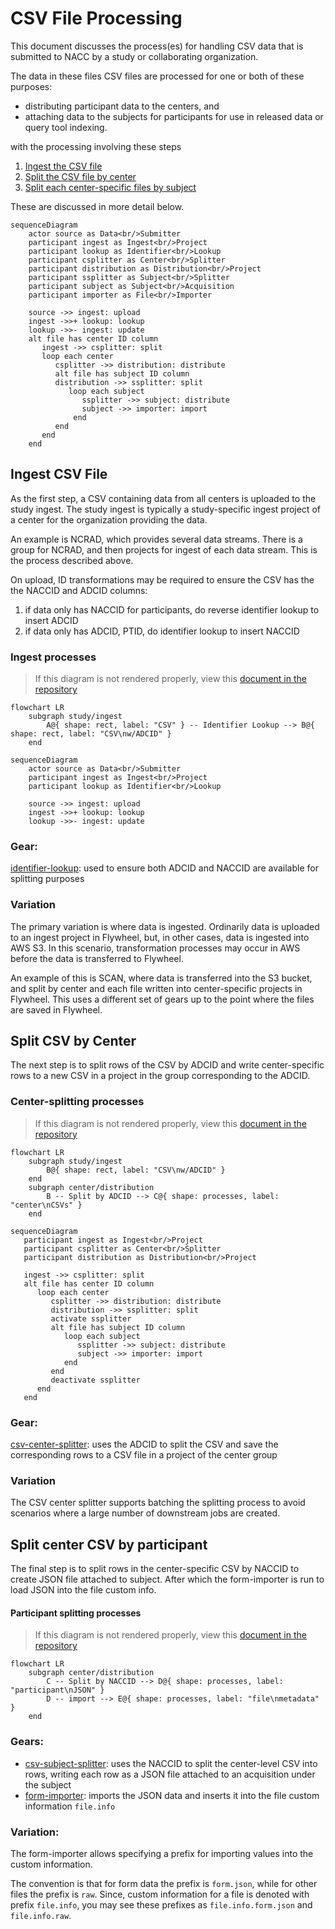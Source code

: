 # CSV File Processing

This document discusses the process(es) for handling CSV data that is submitted to NACC by a study or collaborating organization.

The data in these files CSV files are processed for one or both of these purposes:

* distributing participant data to the centers, and
* attaching data to the subjects for participants for use in released data or query tool indexing.

with the processing involving these steps

1. [Ingest the CSV file](#ingest-csv-file)
2. [Split the CSV file by center](#split-csv-by-center)
3. [Split each center-specific files by subject](#split-center-csv-by-participant)

These are discussed in more detail below.

```mermaid
sequenceDiagram
    actor source as Data<br/>Submitter
    participant ingest as Ingest<br/>Project
    participant lookup as Identifier<br/>Lookup
    participant csplitter as Center<br/>Splitter
    participant distribution as Distribution<br/>Project
    participant ssplitter as Subject<br/>Splitter
    participant subject as Subject<br/>Acquisition
    participant importer as File<br/>Importer

    source ->> ingest: upload
    ingest ->>+ lookup: lookup
    lookup ->>- ingest: update
    alt file has center ID column
       ingest ->> csplitter: split
       loop each center
          csplitter ->> distribution: distribute
          alt file has subject ID column
          distribution ->> ssplitter: split
             loop each subject
                ssplitter ->> subject: distribute
                subject ->> importer: import
              end
          end
       end
    end
```

## Ingest CSV File

As the first step, a CSV containing data from all centers is uploaded to the study ingest.
The study ingest is typically a study-specific ingest project of a center for the organization providing the data.

An example is NCRAD, which provides several data streams.
There is a group for NCRAD, and then projects for ingest of each data stream.
This is the process described above.

On upload, ID transformations may be required to ensure the CSV has the the NACCID and ADCID columns:

   1. if data only has NACCID for participants, do reverse identifier lookup to insert ADCID
   2. if data only has ADCID, PTID, do identifier lookup to insert NACCID


### Ingest processes

> If this diagram is not rendered properly, view this [document in the repository](https://github.com/naccdata/flywheel-gear-extensions/blob/document-csv-process/docs/processes/csv_pipeline.md#ingest-processes)

```mermaid
flowchart LR
    subgraph study/ingest
        A@{ shape: rect, label: "CSV" } -- Identifier Lookup --> B@{ shape: rect, label: "CSV\nw/ADCID" }
    end
```

```mermaid
sequenceDiagram
    actor source as Data<br/>Submitter
    participant ingest as Ingest<br/>Project
    participant lookup as Identifier<br/>Lookup

    source ->> ingest: upload
    ingest ->>+ lookup: lookup
    lookup ->>- ingest: update
```

### Gear: 

[identifier-lookup](../identifier_lookup/): used to ensure both ADCID and NACCID are available for splitting purposes


### Variation

The primary variation is where data is ingested.
Ordinarily data is uploaded to an ingest project in Flywheel, but, in other cases, data is ingested into AWS S3.
In this scenario, transformation processes may occur in AWS before the data is transferred to Flywheel.

An example of this is SCAN, where data is transferred into the S3 bucket, and split by center and each file written into center-specific projects in Flywheel. 
This uses a different set of gears up to the point where the files are saved in Flywheel.

## Split CSV by Center

The next step is to split rows of the CSV by ADCID and write center-specific rows to a new CSV in a project in the group corresponding to the ADCID.

### Center-splitting processes

> If this diagram is not rendered properly, view this [document in the repository](https://github.com/naccdata/flywheel-gear-extensions/blob/document-csv-process/docs/processes/csv_pipeline.md#center-splitting-processes)

```mermaid
flowchart LR
    subgraph study/ingest
        B@{ shape: rect, label: "CSV\nw/ADCID" }
    end
    subgraph center/distribution
        B -- Split by ADCID --> C@{ shape: processes, label: "center\nCSVs" }
    end
```

```mermaid
sequenceDiagram
   participant ingest as Ingest<br/>Project
   participant csplitter as Center<br/>Splitter
   participant distribution as Distribution<br/>Project

   ingest ->> csplitter: split
   alt file has center ID column
      loop each center
         csplitter ->> distribution: distribute
         distribution ->> ssplitter: split
         activate ssplitter
         alt file has subject ID column
            loop each subject
               ssplitter ->> subject: distribute
               subject ->> importer: import
            end
         end
         deactivate ssplitter
      end
   end
```

### Gear: 

[csv-center-splitter](../csv_center_splitter/): uses the ADCID to split the CSV and save the corresponding rows to a CSV file in a project of the center group

### Variation

The CSV center splitter supports batching the splitting process to avoid scenarios where a large number of downstream jobs are created.

## Split center CSV by participant

The final step is to split rows in the center-specific CSV by NACCID to create JSON file attached to subject.
After which the form-importer is run to load JSON into the file custom info.

#### Participant splitting processes

> If this diagram is not rendered properly, view this [document in the repository](https://github.com/naccdata/flywheel-gear-extensions/blob/document-csv-process/docs/processes/csv_pipeline.md#participant-splitting-processes)

```mermaid
flowchart LR
    subgraph center/distribution
        C -- Split by NACCID --> D@{ shape: processes, label: "participant\nJSON" }
        D -- import --> E@{ shape: processes, label: "file\nmetadata" }
    end
```




### Gears:
* [csv-subject-splitter](../csv_subject_splitter/index.md): uses the NACCID to split the center-level CSV into rows, writing each row as a JSON file attached to an acquisition under the subject
* [form-importer](https://gitlab.com/flywheel-io/scientific-solutions/gears/form-importer): imports the JSON data and inserts it into the file custom information `file.info`


### Variation:

The form-importer allows specifying a prefix for importing values into the custom information.

The convention is that for form data the prefix is `form.json`, while for other files the prefix is `raw`.
Since, custom information for a file is denoted with prefix `file.info`, you may see these prefixes as `file.info.form.json` and `file.info.raw`.

